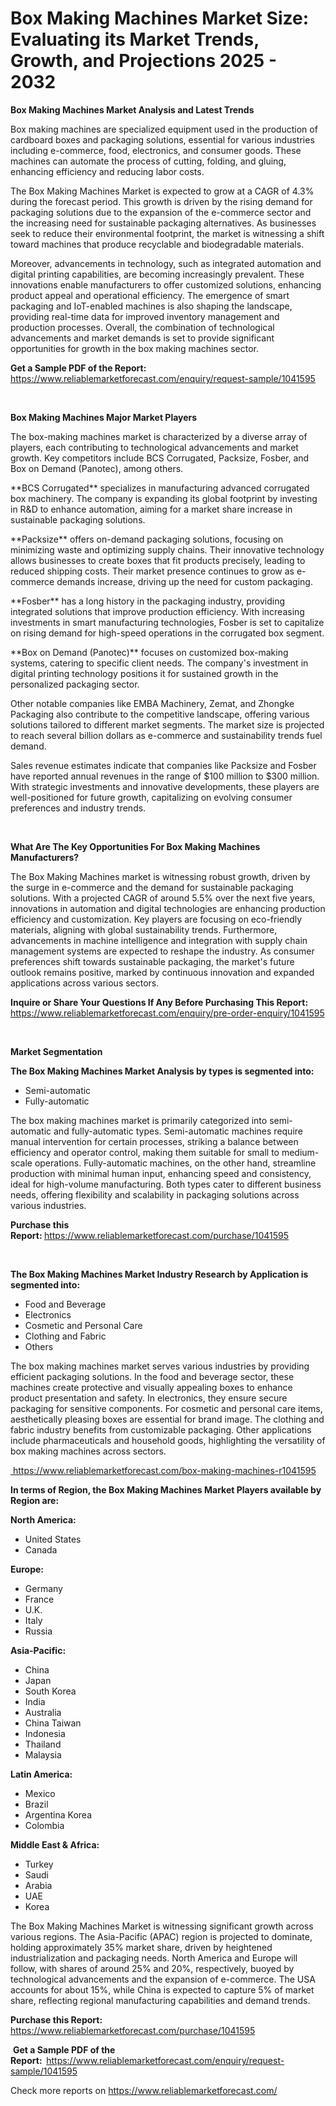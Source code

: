 <p><h1>Box Making Machines Market Size: Evaluating its Market Trends, Growth, and Projections 2025 - 2032</h1></p><p><strong>Box Making Machines Market Analysis and Latest Trends</strong></p>
<p><p>Box making machines are specialized equipment used in the production of cardboard boxes and packaging solutions, essential for various industries including e-commerce, food, electronics, and consumer goods. These machines can automate the process of cutting, folding, and gluing, enhancing efficiency and reducing labor costs. </p><p>The Box Making Machines Market is expected to grow at a CAGR of 4.3% during the forecast period. This growth is driven by the rising demand for packaging solutions due to the expansion of the e-commerce sector and the increasing need for sustainable packaging alternatives. As businesses seek to reduce their environmental footprint, the market is witnessing a shift toward machines that produce recyclable and biodegradable materials.</p><p>Moreover, advancements in technology, such as integrated automation and digital printing capabilities, are becoming increasingly prevalent. These innovations enable manufacturers to offer customized solutions, enhancing product appeal and operational efficiency. The emergence of smart packaging and IoT-enabled machines is also shaping the landscape, providing real-time data for improved inventory management and production processes. Overall, the combination of technological advancements and market demands is set to provide significant opportunities for growth in the box making machines sector.</p></p>
<p><strong>Get a Sample PDF of the Report:&nbsp;</strong> <a href="https://www.reliablemarketforecast.com/enquiry/request-sample/1041595?utm_campaign=2145&utm_medium=2&utm_source=Github&utm_content=ia&utm_term=16022025&utm_id=box-making-machines">https://www.reliablemarketforecast.com/enquiry/request-sample/1041595</a></p>
<p>&nbsp;</p>
<p><strong>Box Making Machines Major Market Players</strong></p>
<p><p>The box-making machines market is characterized by a diverse array of players, each contributing to technological advancements and market growth. Key competitors include BCS Corrugated, Packsize, Fosber, and Box on Demand (Panotec), among others.</p><p>**BCS Corrugated** specializes in manufacturing advanced corrugated box machinery. The company is expanding its global footprint by investing in R&D to enhance automation, aiming for a market share increase in sustainable packaging solutions.</p><p>**Packsize** offers on-demand packaging solutions, focusing on minimizing waste and optimizing supply chains. Their innovative technology allows businesses to create boxes that fit products precisely, leading to reduced shipping costs. Their market presence continues to grow as e-commerce demands increase, driving up the need for custom packaging.</p><p>**Fosber** has a long history in the packaging industry, providing integrated solutions that improve production efficiency. With increasing investments in smart manufacturing technologies, Fosber is set to capitalize on rising demand for high-speed operations in the corrugated box segment.</p><p>**Box on Demand (Panotec)** focuses on customized box-making systems, catering to specific client needs. The company's investment in digital printing technology positions it for sustained growth in the personalized packaging sector.</p><p>Other notable companies like EMBA Machinery, Zemat, and Zhongke Packaging also contribute to the competitive landscape, offering various solutions tailored to different market segments. The market size is projected to reach several billion dollars as e-commerce and sustainability trends fuel demand.</p><p>Sales revenue estimates indicate that companies like Packsize and Fosber have reported annual revenues in the range of $100 million to $300 million. With strategic investments and innovative developments, these players are well-positioned for future growth, capitalizing on evolving consumer preferences and industry trends.</p></p>
<p>&nbsp;</p>
<p><strong>What Are The Key Opportunities For Box Making Machines Manufacturers?</strong></p>
<p><p>The Box Making Machines market is witnessing robust growth, driven by the surge in e-commerce and the demand for sustainable packaging solutions. With a projected CAGR of around 5.5% over the next five years, innovations in automation and digital technologies are enhancing production efficiency and customization. Key players are focusing on eco-friendly materials, aligning with global sustainability trends. Furthermore, advancements in machine intelligence and integration with supply chain management systems are expected to reshape the industry. As consumer preferences shift towards sustainable packaging, the market's future outlook remains positive, marked by continuous innovation and expanded applications across various sectors.</p></p>
<p><strong>Inquire or Share Your Questions If Any Before Purchasing This Report:</strong> <a href="https://www.reliablemarketforecast.com/enquiry/pre-order-enquiry/1041595?utm_campaign=2145&utm_medium=2&utm_source=Github&utm_content=ia&utm_term=16022025&utm_id=box-making-machines">https://www.reliablemarketforecast.com/enquiry/pre-order-enquiry/1041595</a></p>
<p>&nbsp;</p>
<p><strong>Market Segmentation</strong></p>
<p><strong>The Box Making Machines Market Analysis by types is segmented into:</strong></p>
<p><ul><li>Semi-automatic</li><li>Fully-automatic</li></ul></p>
<p><p>The box making machines market is primarily categorized into semi-automatic and fully-automatic types. Semi-automatic machines require manual intervention for certain processes, striking a balance between efficiency and operator control, making them suitable for small to medium-scale operations. Fully-automatic machines, on the other hand, streamline production with minimal human input, enhancing speed and consistency, ideal for high-volume manufacturing. Both types cater to different business needs, offering flexibility and scalability in packaging solutions across various industries.</p></p>
<p><strong>Purchase this Report:&nbsp;</strong><a href="https://www.reliablemarketforecast.com/purchase/1041595?utm_campaign=2145&utm_medium=2&utm_source=Github&utm_content=ia&utm_term=16022025&utm_id=box-making-machines">https://www.reliablemarketforecast.com/purchase/1041595</a></p>
<p>&nbsp;</p>
<p><strong>The Box Making Machines Market Industry Research by Application is segmented into:</strong></p>
<p><ul><li>Food and Beverage</li><li>Electronics</li><li>Cosmetic and Personal Care</li><li>Clothing and Fabric</li><li>Others</li></ul></p>
<p><p>The box making machines market serves various industries by providing efficient packaging solutions. In the food and beverage sector, these machines create protective and visually appealing boxes to enhance product presentation and safety. In electronics, they ensure secure packaging for sensitive components. For cosmetic and personal care items, aesthetically pleasing boxes are essential for brand image. The clothing and fabric industry benefits from customizable packaging. Other applications include pharmaceuticals and household goods, highlighting the versatility of box making machines across sectors.</p></p>
<p><a href="https://www.reliablemarketforecast.com/box-making-machines-r1041595?utm_campaign=2145&utm_medium=2&utm_source=Github&utm_content=ia&utm_term=16022025&utm_id=box-making-machines">&nbsp;https://www.reliablemarketforecast.com/box-making-machines-r1041595</a></p>
<p><strong>In terms of Region, the Box Making Machines Market Players available by Region are:</strong></p>
<p>
    <p> <strong> North America: </strong>
        <ul>
            <li>United States</li>
            <li>Canada</li>
        </ul>
        </p> 
    <p> <strong> Europe: </strong>
        <ul>
            <li>Germany</li>
            <li>France</li>
            <li>U.K.</li>
            <li>Italy</li>
            <li>Russia</li>
        </ul>
        </p> 
    <p> <strong> Asia-Pacific: </strong>
        <ul>
            <li>China</li>
            <li>Japan</li>
            <li>South Korea</li>
            <li>India</li>
            <li>Australia</li>
            <li>China Taiwan</li>
            <li>Indonesia</li>
            <li>Thailand</li>
            <li>Malaysia</li>
        </ul>
        </p> 
    <p> <strong> Latin America: </strong>
        <ul>
            <li>Mexico</li>
            <li>Brazil</li>
            <li>Argentina Korea</li>
            <li>Colombia</li>
        </ul>
        </p> 
    <p> <strong> Middle East & Africa: </strong>
        <ul>
            <li>Turkey</li>
            <li>Saudi</li>
            <li>Arabia</li>
            <li>UAE</li>
            <li>Korea</li>
        </ul>
    </p>
    </p>
<p><p>The Box Making Machines Market is witnessing significant growth across various regions. The Asia-Pacific (APAC) region is projected to dominate, holding approximately 35% market share, driven by heightened industrialization and packaging needs. North America and Europe will follow, with shares of around 25% and 20%, respectively, buoyed by technological advancements and the expansion of e-commerce. The USA accounts for about 15%, while China is expected to capture 5% of market share, reflecting regional manufacturing capabilities and demand trends.</p></p>
<p><strong>Purchase this Report: </strong><a href="https://www.reliablemarketforecast.com/purchase/1041595?utm_campaign=2145&utm_medium=2&utm_source=Github&utm_content=ia&utm_term=16022025&utm_id=box-making-machines">https://www.reliablemarketforecast.com/purchase/1041595</a></p>
<p>&nbsp;<strong>Get a Sample PDF of the Report:&nbsp;&nbsp;</strong><a href="https://www.reliablemarketforecast.com/enquiry/request-sample/1041595?utm_campaign=2145&utm_medium=2&utm_source=Github&utm_content=ia&utm_term=16022025&utm_id=box-making-machines">https://www.reliablemarketforecast.com/enquiry/request-sample/1041595</a></p>
<p><strong></strong></p>
<p>Check more reports on <a href="https://www.reliablemarketforecast.com/?utm_campaign=2145&utm_medium=2&utm_source=Github&utm_content=ia&utm_term=16022025&utm_id=box-making-machines">https://www.reliablemarketforecast.com/</a></p>